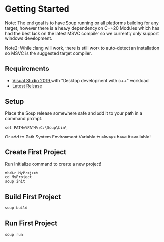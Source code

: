 # Getting Started
Note: The end goal is to have Soup running on all platforms building for any target, however there is a heavy dependency on C++20 Modules which has had the best luck on the latest MSVC compiler so we currently only support windows development.

Note2: While clang will work, there is still work to auto-detect an installation so MSVC is the suggested target compiler.

## Requirements
* [Visual Studio 2019 ](https://visualstudio.microsoft.com/downloads/) with "Desktop development with c++" workload
* [Latest Release](https://github.com/mwasplund/Soup/releases)

## Setup
Place the Soup release somewhere safe and add it to your path in a command prompt.

```
set PATH=%PATH%;C:\Soup\bin\
```
Or add to Path System Environment Variable to always have it available!

## Create First Project

Run Initialize command to create a new project!
```
mkdir MyProject
cd MyProject
soup init
```

## Build First Project

```
soup build
```

## Run First Project

```
soup run
```